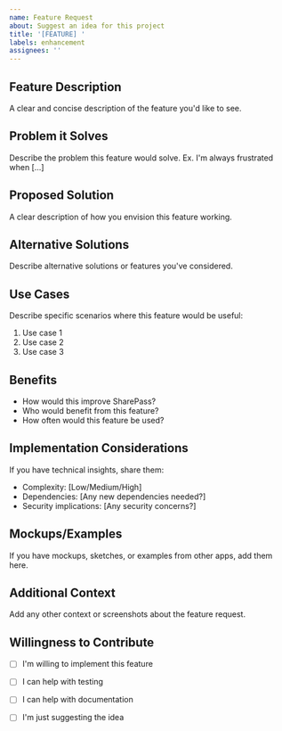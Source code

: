 ```yaml
---
name: Feature Request
about: Suggest an idea for this project
title: '[FEATURE] '
labels: enhancement
assignees: ''
---
```


## Feature Description
A clear and concise description of the feature you'd like to see.

## Problem it Solves
Describe the problem this feature would solve. Ex. I'm always frustrated when [...]

## Proposed Solution
A clear description of how you envision this feature working.

## Alternative Solutions
Describe alternative solutions or features you've considered.

## Use Cases
Describe specific scenarios where this feature would be useful:
1. Use case 1
2. Use case 2
3. Use case 3

## Benefits
- How would this improve SharePass?
- Who would benefit from this feature?
- How often would this feature be used?

## Implementation Considerations
If you have technical insights, share them:
- Complexity: [Low/Medium/High]
- Dependencies: [Any new dependencies needed?]
- Security implications: [Any security concerns?]

## Mockups/Examples
If you have mockups, sketches, or examples from other apps, add them here.

## Additional Context
Add any other context or screenshots about the feature request.

## Willingness to Contribute
- [ ] I'm willing to implement this feature
- [ ] I can help with testing
- [ ] I can help with documentation
- [ ] I'm just suggesting the idea

